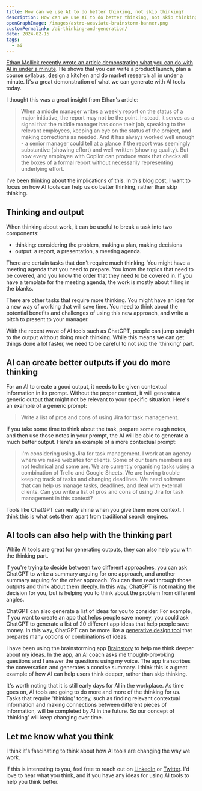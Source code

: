 ```yaml
---
title: How can we use AI to do better thinking, not skip thinking?
description: How can we use AI to do better thinking, not skip thinking? 
openGraphImage: /images/astro-weaviate-brainstorm-banner.png
customPermalink: /ai-thinking-and-generation/
date: 2024-02-15
tags:
  - ai
---
```


[Ethan Mollick recently wrote an article demonstrating what you can do with AI in under a minute](https://www.oneusefulthing.org/p/what-can-be-done-in-59-seconds-an). He shows that you can write a product launch, plan a course syllabus, design a kitchen and do market research all in under a minute. It's a great demonstration of what we can generate with AI tools today.

 I thought this was a great insight from Ethan's article: 
> When a middle manager writes a weekly report on the status of a major initiative, the report may not be the point. Instead, it serves as a signal that the middle manager has done their job, speaking to the relevant employees, keeping an eye on the status of the project, and making corrections as needed. And it has always worked well enough - a senior manager could tell at a glance if the report was seemingly substantive (showing effort) and well-written (showing quality). But now every employee with Copilot can produce work that checks all the boxes of a formal report without necessarily representing underlying effort.

I've been thinking about the implications of this. In this blog post, I want to focus on how AI tools can help us do better thinking, rather than skip thinking. 

## Thinking and output

When thinking about work, it can be useful to break a task into two components:
- thinking: considering the problem, making a plan, making decisions
- output: a report, a presentation, a meeting agenda.

There are certain tasks that don't require much thinking. You might have a meeting agenda that you need to prepare. You know the topics that need to be covered, and you know the order that they need to be covered in. If you have a template for the meeting agenda, the work is mostly about filling in the blanks. 

There are other tasks that require more thinking. You might have an idea for a new way of working that will save time. You need to think about the potential benefits and challenges of using this new approach, and write a pitch to present to your manager. 

With the recent wave of AI tools such as ChatGPT, people can jump straight to the output without doing much thinking. While this means we can get things done a lot faster, we need to be careful to not skip the 'thinking' part. 

## AI can create better outputs if you do more thinking

For an AI to create a good output, it needs to be given contextual information in its prompt. Without the proper context, it will generate a generic output that might not be relevant to your specific situation. Here's an example of a generic prompt:
> Write a list of pros and cons of using Jira for task management. 

If you take some time to think about the task, prepare some rough notes, and then use those notes in your prompt, the AI will be able to generate a much better output. Here's an example of a more contextual prompt:
> I'm considering using Jira for task management. I work at an agency where we make websites for clients. Some of our team members are not technical and some are. We are currently organising tasks using a combination of Trello and Google Sheets. We are having trouble keeping track of tasks and changing deadlines. We need software that can help us manage tasks, deadlines, and deal with external clients. Can you write a list of pros and cons of using Jira for task management in this context?

Tools like ChatGPT can really shine when you give them more context. I think this is what sets them apart from traditional search engines.

## AI tools can also help with the thinking part

While AI tools are great for generating outputs, they can also help you with the thinking part.

If you're trying to decide between two different approaches, you can ask ChatGPT to write a summary arguing for one approach, and another summary arguing for the other approach. You can then read through those outputs and think about them deeply. In this way, ChatGPT is not making the decision for you, but is helping you to think about the problem from different angles. 

ChatGPT can also generate a list of ideas for you to consider. For example, if you want to create an app that helps people save money, you could ask ChatGPT to generate a list of 20 different app ideas that help people save money. In this way, ChatGPT can be more like a [generative design tool](https://components.ai/about) that prepares many options or combinations of ideas.   

I have been using the brainstorming app [Brainstory](https://brainstory.ai) to help me think deeper about my ideas. In the app, an AI coach asks me thought-provoking questions and I answer the questions using my voice. The app transcribes the conversation and generates a concise summary. I think this is a great example of how AI can help users think deeper, rather than skip thinking.

It's worth noting that it is still early days for AI in the workplace. As time goes on, AI tools are going to do more and more of the thinking for us. Tasks that require 'thinking' today, such as finding relevant contextual information and making connections between different pieces of information, will be completed by AI in the future. So our concept of 'thinking' will keep changing over time. 

## Let me know what you think

I think it's fascinating to think about how AI tools are changing the way we work.

If this is interesting to you, feel free to reach out on [LinkedIn](https://www.linkedin.com/in/larryhudson4/) or [Twitter](https://twitter.com/larryhudsondev). I'd love to hear what you think, and if you have any ideas for using AI tools to help you think better.
